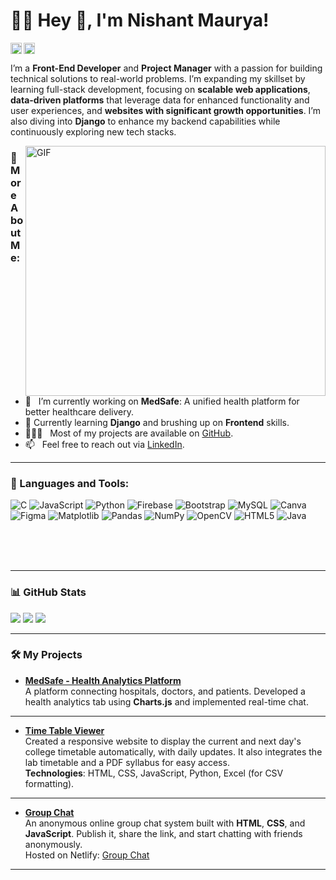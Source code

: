 # 👨‍💻 Hey 👋, I'm Nishant Maurya!

<a href='https://www.linkedin.com/in/nishant-maurya-45bb86276/'><img align='left' alt="linkedin" src="https://raw.githubusercontent.com/rahul-jha98/rahul-jha98/561d474902b59c7429ec22bb73e225696c27b202/assets/linkedin.svg" height='18px'/></a>
<a href='mailto:mauryanishant2005@gmail.com'><img alt="email" src="https://img.icons8.com/color/48/000000/email.png" height='18px'/></a>



I’m a **Front-End Developer** and **Project Manager** with a passion for building technical solutions to real-world problems. I’m expanding my skillset by learning full-stack development, focusing on **scalable web applications**, **data-driven platforms** that leverage data for enhanced functionality and user experiences, and **websites with significant growth opportunities**. I’m also diving into **Django** to enhance my backend capabilities while continuously exploring new tech stacks.

<img align="right" alt="GIF" src="https://user-images.githubusercontent.com/74038190/212749447-bfb7e725-6987-49d9-ae85-2015e3e7cc41.gif" height= "400px" width="480px"/>

### 🧐 More About Me:

- 🔭 &nbsp; I’m currently working on **MedSafe**: A unified health platform for better healthcare delivery.
- 🌱 Currently learning **Django** and brushing up on **Frontend** skills.
- 👨🏻‍💻 &nbsp; Most of my projects are available on [GitHub](https://github.com/NISHANTTMAURYA).
- 📫 &nbsp; Feel free to reach out via [LinkedIn](https://www.linkedin.com/in/nishant-maurya-45bb86276/).

---

### 🔨 Languages and Tools:
![C](https://img.shields.io/badge/c-%2300599C.svg?style=for-the-badge&logo=c&logoColor=white) ![JavaScript](https://img.shields.io/badge/javascript-%23323330.svg?style=for-the-badge&logo=javascript&logoColor=%23F7DF1E) ![Python](https://img.shields.io/badge/python-3670A0?style=for-the-badge&logo=python&logoColor=ffdd54) ![Firebase](https://img.shields.io/badge/firebase-%23039BE5.svg?style=for-the-badge&logo=firebase) ![Bootstrap](https://img.shields.io/badge/bootstrap-%238511FA.svg?style=for-the-badge&logo=bootstrap&logoColor=white) ![MySQL](https://img.shields.io/badge/mysql-4479A1.svg?style=for-the-badge&logo=mysql&logoColor=white) ![Canva](https://img.shields.io/badge/Canva-%2300C4CC.svg?style=for-the-badge&logo=Canva&logoColor=white) ![Figma](https://img.shields.io/badge/figma-%23F24E1E.svg?style=for-the-badge&logo=figma&logoColor=white) ![Matplotlib](https://img.shields.io/badge/Matplotlib-%23ffffff.svg?style=for-the-badge&logo=Matplotlib&logoColor=black) ![Pandas](https://img.shields.io/badge/pandas-%23150458.svg?style=for-the-badge&logo=pandas&logoColor=white) ![NumPy](https://img.shields.io/badge/numpy-%23013243.svg?style=for-the-badge&logo=numpy&logoColor=white) ![OpenCV](https://img.shields.io/badge/opencv-%23white.svg?style=for-the-badge&logo=opencv&logoColor=white) ![HTML5](https://img.shields.io/badge/html5-%23E34F26.svg?style=for-the-badge&logo=html5&logoColor=white) ![Java](https://img.shields.io/badge/java-%23ED8B00.svg?style=for-the-badge&logo=openjdk&logoColor=white)

<br/><br/><br/>

---

### 📊 GitHub Stats

  
![](https://github-readme-stats.vercel.app/api?username=NISHANTTMAURYA&theme=dark&hide_border=false&include_all_commits=false&count_private=false)
![](https://github-readme-streak-stats.herokuapp.com/?user=NISHANTTMAURYA&theme=dark&hide_border=false)
![](https://github-readme-stats.vercel.app/api/top-langs/?username=NISHANTTMAURYA&theme=dark&hide_border=false&include_all_commits=false&count_private=false&layout=compact)


---
### 🛠️ My Projects

- **[MedSafe - Health Analytics Platform](https://medsafe-gqnq.onrender.com/)**  
  A platform connecting hospitals, doctors, and patients. Developed a health analytics tab using **Charts.js** and implemented real-time chat.

---

- **[Time Table Viewer](https://github.com/NISHANTTMAURYA/timetable-problem)**  
  Created a responsive website to display the current and next day's college timetable automatically, with daily updates. It also integrates the lab timetable and a PDF syllabus for easy access.  
  **Technologies**: HTML, CSS, JavaScript, Python, Excel (for CSV formatting).

---


- **[Group Chat](https://github.com/NISHANTTMAURYA/group-chat)**  
  An anonymous online group chat system built with **HTML**, **CSS**, and **JavaScript**. Publish it, share the link, and start chatting with friends anonymously.  
  Hosted on Netlify: [Group Chat](https://github.com/NISHANTTMAURYA/group-chat)

---

